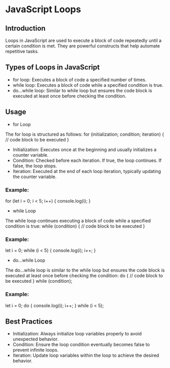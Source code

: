 # JavaScript Loops
## Introduction
Loops in JavaScript are used to execute a block of code repeatedly until a certain condition is met. They are powerful constructs that help automate repetitive tasks.

## Types of Loops in JavaScript
* for loop: Executes a block of code a specified number of times.
* while loop: Executes a block of code while a specified condition is true.
* do...while loop: Similar to while loop but ensures the code block is executed at least once before checking the condition.

## Usage

* for Loop

The for loop is structured as follows:
for (initialization; condition; iteration) {
  // code block to be executed
  }
* Initialization: Executes once at the beginning and usually initializes a counter variable.
* Condition: Checked before each iteration. If true, the loop continues. If false, the loop stops.
* Iteration: Executed at the end of each loop iteration, typically updating the counter variable.

### Example:

for (let i = 0; i < 5; i++) {
  console.log(i);
  }

* while Loop

The while loop continues executing a block of code while a specified condition is true:
while (condition) {
  // code block to be executed
  }

### Example:

let i = 0;
while (i < 5) {
  console.log(i);
    i++;
	}

* do...while Loop

The do...while loop is similar to the while loop but ensures the code block is executed at least once before checking the condition:
do {
  // code block to be executed
} while (condition);

### Example:
let i = 0;
do {
  console.log(i);
  i++;
} while (i < 5);

## Best Practices
* Initialization: Always initialize loop variables properly to avoid unexpected behavior.
* Condition: Ensure the loop condition eventually becomes false to prevent infinite loops.
* Iteration: Update loop variables within the loop to achieve the desired behavior.

